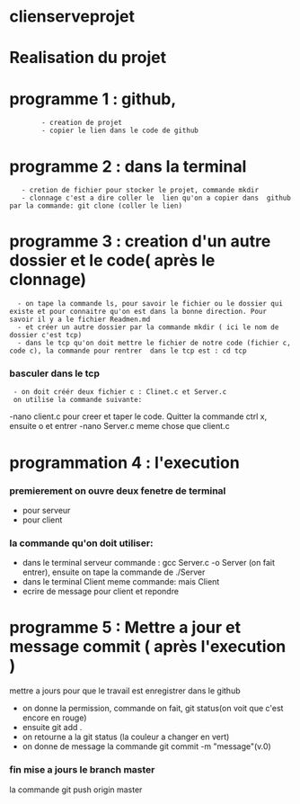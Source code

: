 # clienserveprojet

# Realisation du projet 

# programme 1 : github, 
            - creation de projet
            - copier le lien dans le code de github 

# programme 2 : dans la terminal 

       - cretion de fichier pour stocker le projet, commande mkdir  
       - clonnage c'est a dire coller le  lien qu'on a copier dans  github par la commande: git clone (coller le lien)
       
# programme 3 : creation d'un autre dossier et le code( après le clonnage)

      - on tape la commande ls, pour savoir le fichier ou le dossier qui existe et pour connaitre qu'on est dans la bonne direction. Pour savoir il y a le fichier Readmen.md
      - et créer un autre dossier par la commande mkdir ( ici le nom de  dossier c'est tcp)
      - dans le tcp qu'on doit mettre le fichier de notre code (fichier c, code c), la commande pour rentrer  dans le tcp est : cd tcp 
      
###  basculer dans le tcp 
     - on doit créér deux fichier c : Clinet.c et Server.c 
     on utilise la commande suivante:
-nano client.c pour creer et  taper le code. Quitter la commande ctrl x, ensuite o et entrer
-nano Server.c meme chose que client.c 

# programmation 4 : l'execution 

### premierement on ouvre deux fenetre de terminal 
 - pour serveur 
 - pour client 
 
### la commande qu'on doit utiliser:
 - dans le terminal serveur commande : gcc Server.c -o Server (on fait entrer), ensuite on tape la commande de ./Server 
 - dans le terminal Client meme commande: mais Client 
 - ecrire de message pour client et repondre 
 
# programme 5 : Mettre a jour et message commit ( après l'execution ) 
 mettre a jours pour que le travail est enregistrer dans le github 
  - on donne la permission, commande on fait, git status(on voit que c'est encore en rouge) 
  - ensuite git add .
  - on retourne a la git status (la couleur a changer en vert)
  - on donne de message la commande git commit -m "message"(v.0)
  
  ### fin mise a jours le branch master 
  la commande git push origin master 
  
      
 
 


          
  
